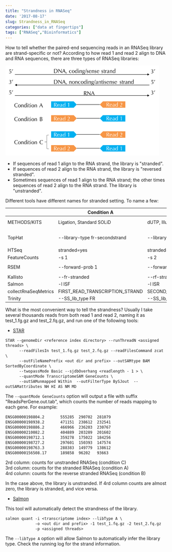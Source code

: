 ```yaml
---
title: "Strandness in RNASeq"
date: '2017-08-17'
slug: Strandness_in_RNASeq
categories: ["data at fingertips"]
tags: ["RNASeq","Bioinformatics"]
---
```


How to tell whether the paired-end sequencing reads in an RNASeq library are strand-specific or not? According to how read 1 and read 2 align to DNA and RNA sequences, there are three types of RNASeq libraries:

<img src="https://github.com/zhengh42/myfiles/blob/master/sequencing/RNASeq_strandness.png?raw=true" width="480" height="280" />

- If sequences of read 1 align to the RNA strand, the library is "stranded".
- If sequences of read 2 align to the RNA strand, the library is "reversed stranded".
- Sometimes sequences of read 1 align to the RNA strand; the other times sequences of read 2 align to the RNA strand. The library is "unstranded".

Different tools have different names for stranded setting. To name a few:


|	            |Condition A	| Condition B	| Condition C |
| ---         | ---         | ---         | ---         |
|METHODS/KITS	|Ligation, Standard SOLiD         |	dUTP, IlluminaTruSeq Stranded |	Standard Illumina             |
|TopHat	      |--library-type fr-secondstrand	  | --library-type fr-firststrand	| --library-type fr-unstranded  |
|HTSeq	      |stranded=yes                     |	stranded=reverse              |	stranded=no                   |
|FeatureCounts|-s 1                             |	-s 2                          |	-s 0                          |
|RSEM	        |--forward-prob 1                 |	--forward-prob 0              |	--forward-prob 0.5            |
|Kallisto     |	--fr-stranded	                  | --rf-stranded                 | 	                            |
|Salmon       |	-l ISF                          |	-l ISR                        |	-l IU                         |
|collectRnaSeqMetrics |	FIRST\_READ\_TRANSCRIPTION\_STRAND |	SECOND\_READ\_TRANSCRIPTION\_STRAND	|              |
|Trinity	    |   --SS\_lib\_type FR            |	--SS\_lib\_type RF	          |                               |


What is the most convenient way to tell the strandness? Usually I take several thousands reads from both read 1 and read 2, naming it as test\_1.fg.gz and test\_2.fq.gz, and run one of the following tools:


- <a href="https://github.com/alexdobin/STAR" target="_blank">STAR</a>

```
STAR --genomeDir <reference index directory> --runThreadN <assigned threads> \
      --readFilesIn test_1.fq.gz test_2.fq.gz --readFilesCommand zcat \
      --outFileNamePrefix <out dir and prefix> --outSAMtype BAM  SortedByCoordinate \
      --twopassMode Basic --sjdbOverhang <readlength - 1 > \
      --quantMode TranscriptomeSAM GeneCounts \
      --outSAMunmapped Within  --outFilterType BySJout  --outSAMattributes NH HI AS NM MD
```

The `--quantMode GeneCounts` option will output a file with suffix "ReadsPerGene.out.tab", which counts the number of reads mapping to each gene. For example:

```
ENSG00000198804.2       555285  290702  281079
ENSG00000198938.2       471151  238612  232541
ENSG00000198886.2       466966  236203  230767
ENSG00000210082.2       404889  203289  201602
ENSG00000198712.1       359278  175022  184256
ENSG00000198727.2       297601  150393  147574
ENSG00000198763.3       288383  149779  138612
ENSG00000156508.17      189858  96202   93663
```

2rd column: counts for unstranded RNASeq (condition C)  
3rd column: counts for the stranded RNASeq (condition A)  
4rd column: counts for the reverse stranded RNASeq (condition B)  

In the case above, the library is unstranded. If 4rd column counts are almost zero, the library is stranded, and vice versa.



- <a href="https://combine-lab.github.io/salmon/getting_started/" target="_blank">Salmon</a>

This tool will automatically detect the strandness of the library.

```
salmon quant -i <transcriptome index> --libType A \
             -o <out dir and prefix> -1 test_1.fq.gz -2 test_2.fq.gz 
             -p <assigned threads>
```

The `--libType A` option will allow Salmon to automatically infer the library type. Check the running log for the strand information. 